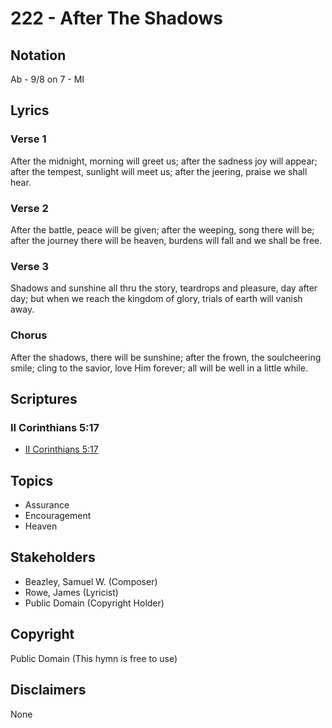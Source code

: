 # 222 - After The Shadows

## Notation

Ab - 9/8 on 7 - MI

## Lyrics

### Verse 1

After the midnight, morning will greet us; after the sadness joy will appear; after the tempest, sunlight will meet us; after the jeering, praise we shall hear.

### Verse 2

After the battle, peace will be given; after the weeping, song there will be; after the journey there will be heaven, burdens will fall and we shall be free.

### Verse 3

Shadows and sunshine all thru the story, teardrops and pleasure, day after day; but when we reach the kingdom of glory, trials of earth will vanish away.

### Chorus

After the shadows, there will be sunshine; after the frown, the soulcheering smile; cling to the savior, love Him forever; all will be well in a little while.


## Scriptures

### II Corinthians 5:17

- [II Corinthians 5:17](https://www.biblegateway.com/passage/?search=II%20Corinthians%205%3A17)


## Topics

- Assurance
- Encouragement
- Heaven

## Stakeholders

- Beazley, Samuel W. (Composer)
- Rowe, James (Lyricist)
- Public Domain (Copyright Holder)

## Copyright

Public Domain
(This hymn is free to use)

## Disclaimers

None

